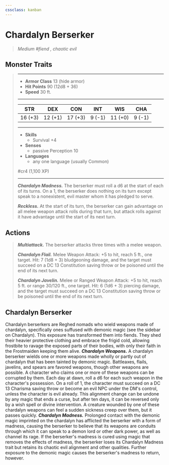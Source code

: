 ```yaml
---
cssclass: kanban
---
```


# Chardalyn Berserker
>*Medium #fiend , chaotic evil*
## Monster Traits
>___
>- **Armor Class** 13 (hide armor)
>- **Hit Points** 90 (12d8 + 36)
>- **Speed** 30 ft.
>___
>|STR|DEX|CON|INT|WIS|CHA|
>|:---:|:---:|:---:|:---:|:---:|:---:|
>|16 (+3)|12 (+1)|17 (+3)|9 (-1)|11 (+0)|9 (-1)|
>___
>- **Skills**
>	 - Survival +4
>- **Senses**
>	 - passive Perception 10
>- **Languages**
>	 - any one language (usually Common)
>
> #cr4 (1,100 XP)
>___
>***Chardalyn Madness.*** The berserker must roll a d6 at the start of each of its turns. On a 1, the berserker does nothing on its turn except speak to a nonexistent, evil master whom it has pledged to serve.  
>
>***Reckless.*** At the start of its turn, the berserker can gain advantage on all melee weapon attack rolls during that turn, but attack rolls against it have advantage until the start of its next turn.  
>
## Actions
>***Multiattack.*** The berserker attacks three times with a melee weapon.  
>
>***Chardalyn Flail.*** Melee Weapon Attack: +5 to hit, reach 5 ft., one target. Hit: 7 (1d8 + 3) bludgeoning damage, and the target must succeed on a DC 13 Constitution saving throw or be poisoned until the end of its next turn.  
>
>***Chardalyn Javelin.*** Melee  or Ranged Weapon Attack: +5 to hit, reach 5 ft. or range 30/120 ft., one target. Hit: 6 (1d6 + 3) piercing damage, and the target must succeed on a DC 13 Constitution saving throw or be poisoned until the end of its next turn.
## Chardalyn Berserker
Chardalyn berserkers are Reghed nomads who wield weapons made of chardalyn, specifically ones suffused with demonic magic (see the sidebar on Chardalyn). This exposure has transformed them into fiends. They shed their heavier protective clothing and embrace the frigid cold, allowing frostbite to ravage the exposed parts of their bodies, with only their faith in the Frostmaiden keeping them alive.
***Chardalyn Weapons.*** A chardalyn berserker wields one or more weapons made wholly or partly out of chardalyn that has been tainted by demonic magic. Battleaxes, flails, javelins, and spears are favored weapons, though other weapons are possible.
A character who claims one or more of these weapons can be corrupted by them. Each day at dawn, roll a d6 for each such weapon in the character's possession. On a roll of 1, the character must succeed on a DC 13 Charisma saving throw or become an evil NPC under the DM's control, unless the character is evil already. This alignment change can be undone by any magic that ends a curse, but after ten days, it can be reversed only by a wish spell or divine intervention.
A creature wounded by one of these chardalyn weapons can feel a sudden sickness creep over them, but it passes quickly.
***Chardalyn Madness.*** Prolonged contact with the demonic magic imprinted on the chardalyn has afflicted the berserker with a form of madness, causing the berserker to believe that its weapons are conduits through which it can speak to a demon lord or other dark power, as well as channel its rage. If the berserker's madness is cured using magic that removes the effects of madness, the berserker loses its Chardalyn Madness trait but retains its chaotic evil alignment and other qualities. Further exposure to the demonic magic causes the berserker's madness to return, however.